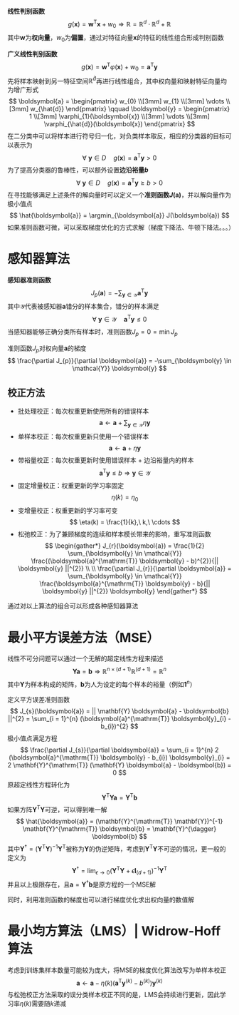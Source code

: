 **线性判别函数**
$$
g(\boldsymbol{x}) = \boldsymbol{w}^{\mathrm{T}} \boldsymbol{x} + w_{0} \Rightarrow \mathbb{R} = \mathbb{R}^{d} \cdot \mathbb{R}^{d} + \mathbb{R}
$$
其中$\boldsymbol{w}$为**权向量**，$w_{0}$为**偏置**，通过对特征向量$\boldsymbol{x}$的特征的线性组合形成判别函数

**广义线性判别函数**
$$
g(\boldsymbol{x}) = \boldsymbol{w}^{\mathrm{T}} \varphi(\boldsymbol{x}) + w_{0} = \boldsymbol{a}^{\mathrm{T}} \boldsymbol{y}
$$
先将样本映射到另一特征空间$\mathbb{R}^{\hat{d}}$再进行线性组合，其中权向量和映射特征向量均为增广形式
$$
\boldsymbol{a} = \begin{pmatrix}
    w_{0} \\[3mm]
    w_{1} \\[3mm]
    \vdots \\[3mm]
    w_{\hat{d}}
\end{pmatrix}
\qquad
\boldsymbol{y} = \begin{pmatrix}
    1 \\[3mm]
    \varphi_{1}(\boldsymbol{x}) \\[3mm]
    \vdots \\[3mm]
    \varphi_{\hat{d}}(\boldsymbol{x})
\end{pmatrix}
$$
在二分类中可以将样本进行符号归一化，对负类样本取反，相应的分类器的目标可以表示为
$$
\forall\ \boldsymbol{y} \in D \quad g(\boldsymbol{x}) = \boldsymbol{a}^{\mathrm{T}} \boldsymbol{y} > 0
$$
为了提高分类器的鲁棒性，可以额外设置**边沿裕量$b$**
$$
\forall\ \boldsymbol{y} \in D \quad g(\boldsymbol{x}) = \boldsymbol{a}^{\mathrm{T}} \boldsymbol{y} \ge b > 0
$$
在寻找能够满足上述条件的解向量时可以定义一个**准则函数$J(\boldsymbol{a})$**，并以解向量作为极小值点
$$
\hat{\boldsymbol{a}} = \argmin_{\boldsymbol{a}} J(\boldsymbol{a})
$$
如果准则函数可微，可以采取梯度优化的方式求解（梯度下降法、牛顿下降法。。。）

# 感知器算法
**感知器准则函数**
$$
J_{p}(\boldsymbol{a}) = -\sum_{\boldsymbol{y} \in \mathcal{Y}} \boldsymbol{a}^{\mathrm{T}} \boldsymbol{y}
$$
其中$\mathcal{Y}$代表被感知器$\boldsymbol{a}$错分的样本集合，错分的样本满足
$$
\forall\ \boldsymbol{y} \in \mathcal{Y} \quad \boldsymbol{a}^{\mathrm{T}} \boldsymbol{y} \le 0
$$
当感知器能够正确分类所有样本时，准则函数$J_{p} = 0 = \min J_{p}$

准则函数$J_{p}$对权向量$\boldsymbol{a}$的梯度
$$
\frac{\partial J_{p}}{\partial \boldsymbol{a}} = -\sum_{\boldsymbol{y} \in \mathcal{Y}} \boldsymbol{y}
$$

## 校正方法
* 批处理校正：每次权重更新使用所有的错误样本
$$
\boldsymbol{a} \leftarrow \boldsymbol{a} + \sum_{\boldsymbol{y} \in \mathcal{Y}} \eta \boldsymbol{y}
$$
* 单样本校正：每次权重更新只使用一个错误样本
$$
\boldsymbol{a} \leftarrow \boldsymbol{a} + \eta \boldsymbol{y}
$$
* 带裕量校正：每次权重更新时使用错误样本 + 边沿裕量内的样本
$$
\boldsymbol{a}^{\mathrm{T}} \boldsymbol{y} \le b \Rightarrow \boldsymbol{y} \in \mathcal{Y}
$$
* 固定增量校正：权重更新的学习率固定
$$
\eta(k) = \eta_{0}
$$
* 变增量校正：权重更新的学习率可变
$$
\eta(k) = \frac{1}{k},\ k,\ \cdots
$$
* 松弛校正：为了兼顾梯度的连续和样本模长带来的影响，重写准则函数
$$
\begin{gather*}
J_{r}(\boldsymbol{a}) = \frac{1}{2} \sum_{\boldsymbol{y} \in \mathcal{Y}} \frac{(\boldsymbol{a}^{\mathrm{T}} \boldsymbol{y} - b)^{2}}{|| \boldsymbol{y} ||^{2}} \\ \\
\frac{\partial J_{r}}{\partial \boldsymbol{a}} = \sum_{\boldsymbol{y} \in \mathcal{Y}} \frac{\boldsymbol{a}^{\mathrm{T}} \boldsymbol{y} - b}{|| \boldsymbol{y} ||^{2}} \boldsymbol{y}
\end{gather*}
$$

通过对以上算法的组合可以形成各种感知器算法

# 最小平方误差方法（$\mathrm{MSE}$）
线性不可分问题可以通过一个无解的超定线性方程来描述
$$
\mathbf{Y} \boldsymbol{a} = \boldsymbol{b} \Rightarrow \mathbb{R}^{n \times (d + 1)} \mathbb{R}^{(d + 1)} = \mathbb{R}^{n}
$$
其中$\mathbf{Y}$为样本构成的矩阵，$\boldsymbol{b}$为人为设定的每个样本的裕量（例如$\mathbf{1}^{n}$）

定义平方误差准则函数
$$
J_{s}(\boldsymbol{a}) = || \mathbf{Y} \boldsymbol{a} - \boldsymbol{b} ||^{2} = \sum_{i = 1}^{n} (\boldsymbol{a}^{\mathrm{T}} \boldsymbol{y}_{i} - b_{i})^{2}
$$
极小值点满足方程
$$
\frac{\partial J_{s}}{\partial \boldsymbol{a}} = \sum_{i = 1}^{n} 2 (\boldsymbol{a}^{\mathrm{T}} \boldsymbol{y} - b_{i}) \boldsymbol{y}_{i} = 2 \mathbf{Y}^{\mathrm{T}} (\mathbf{Y} \boldsymbol{a} - \boldsymbol{b}) = 0
$$
原超定线性方程转化为
$$
\mathbf{Y}^{\mathrm{T}} \mathbf{Y} \boldsymbol{a} = \mathbf{Y}^{\mathrm{T}} \boldsymbol{b}
$$
如果方阵$\mathbf{Y}^{\mathrm{T}} \mathbf{Y}$可逆，可以得到唯一解
$$
\hat{\boldsymbol{a}} = (\mathbf{Y}^{\mathrm{T}} \mathbf{Y})^{-1} \mathbf{Y}^{\mathrm{T}} \boldsymbol{b} = \mathbf{Y}^{\dagger} \boldsymbol{b}
$$
其中$\mathbf{Y}^{\dagger} = (\mathbf{Y}^{\mathrm{T}} \mathbf{Y})^{-1} \mathbf{Y}^{\mathrm{T}}$被称为$\mathbf{Y}$的伪逆矩阵，考虑到$\mathbf{Y}^{\mathrm{T}} \mathbf{Y}$不可逆的情况，更一般的定义为
$$
\mathbf{Y}^{\dagger} = \lim_{\epsilon \to 0}(\mathbf{Y}^{\mathrm{T}} \mathbf{Y} + \epsilon \mathbf{I}_{(d + 1)})^{-1} \mathbf{Y}^{\mathrm{T}}
$$
并且以上极限存在，且$\boldsymbol{a} = \mathbf{Y}^{\dagger} \boldsymbol{b}$是原方程的一个$\mathrm{MSE}$解

同时，利用准则函数的梯度也可以进行梯度优化求出权向量的数值解

# 最小均方算法（$\mathrm{LMS}$）$\bigg|$ $\mathrm{Widrow}$-$\mathrm{Hoff}$算法
考虑到训练集样本数量可能较为庞大，将$\mathrm{MSE}$的梯度优化算法改写为单样本校正
$$
\boldsymbol{a} \leftarrow \boldsymbol{a} - \eta(k) (\boldsymbol{a}^{\mathrm{T}} \boldsymbol{y}^{(k)} - b^{(k)}) \boldsymbol{y}^{(k)}
$$
与松弛校正方法采取的误分类样本校正不同的是，$\mathrm{LMS}$会持续进行更新，因此学习率$\eta(k)$需要随$k$递减